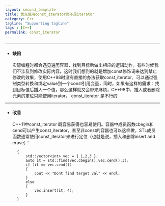 ```yaml
---
layout: second_template
title: 优先使用const_iterator而不是iterator
category: C++
tagline: "Supporting tagline"
tags : [C++]
permalink: const_iterator
---
```


***
* #### 缺陷 ####

	实际编程时都会遇见遍历容器，找到目标后做出相应的逻辑动作，有些时候我们不涉及到修改实际内容，这时我们想到的就是增加const修饰词来达到禁止修改的效果，使用C++98时没有直接的办法获取const_iterator，可以通过强制类型转换和绑定value到一个const引用变量，同时，如果有这样的需求：找到目标值后插入一个值，那么这样就又会带来麻烦，C++98中，插入或者删除元素的定位只能使用iterator， const_iterator 是不行的

***
* #### 改善 ####

	C++11中const_iterator 既容易获得也容易使用。容器中成员函数cbegin和cend可以产生const_iterator，甚至非const的容器也可以这样做，STL成员函数通常使用const_iterator来进行定位（也就是说，插入和删除insert and erase）：

		{
			std::vector<int> vec = { 1,2,3 };
			auto it = std::find(vec.cbegin(),vec.cend(),3);
			if (it == vec.cend())
			{
				cout << "Dont find target val" << endl;
			}
			else
			{
				vec.insert(it, 4);
			}
		}